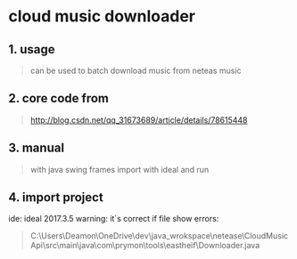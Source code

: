 # cloud music downloader

## 1. usage
> can be used to batch download music from neteas music

## 2. core code from 
> http://blog.csdn.net/qq_31673689/article/details/78615448

## 3. manual
> with java swing frames
> import with ideal and run

## 4. import project
ide: ideal 2017.3.5
warning: it`s correct if file show errors:  
> C:\Users\Deamon\OneDrive\dev\java_wrokspace\netease\CloudMusicApi\src\main\java\com\prymon\tools\eastheif\Downloader.java
